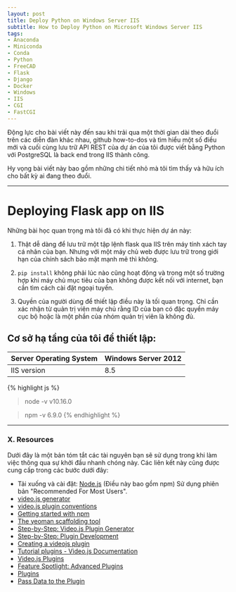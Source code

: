 ```yaml
---
layout: post
title: Deploy Python on Windows Server IIS
subtitle: How to Deploy Python on Microsoft Windows Server IIS
tags:
- Anaconda
- Miniconda
- Conda
- Python
- FreeCAD
- Flask
- Django
- Docker
- Windows
- IIS
- CGI
- FastCGI
---
```


Động lực cho bài viết này đến sau khi trải qua một thời gian dài theo đuổi trên các diễn đàn khác nhau, github how-to-dos và tìm hiểu một số điều mới và cuối cùng lưu trữ API REST của dự án của tôi được viết bằng Python với PostgreSQL là back end trong IIS thành công.

Hy vọng bài viết này bao gồm những chi tiết nhỏ mà tôi tìm thấy và hữu ích cho bất kỳ ai đang theo đuổi.

-----

# Deploying Flask app on IIS

Những bài học quan trọng mà tôi đã có khi thực hiện dự án này:

1. Thật dễ dàng để lưu trữ một tập lệnh flask qua IIS trên máy tính xách tay cá nhân của bạn. Nhưng với một máy chủ web được lưu trữ trong giới hạn của chính sách bảo mật mạnh mẽ thì không.

2. `pip install` không phải lúc nào cũng hoạt động và trong một số trường hợp khi máy chủ mục tiêu của bạn không được kết nối với internet, bạn cần tìm cách cài đặt ngoại tuyến.

3. Quyền của người dùng để thiết lập điều này là tối quan trọng. Chỉ cần xác nhận từ quản trị viên máy chủ rằng ID của bạn có đặc quyền máy cục bộ hoặc là một phần của nhóm quản trị viên là không đủ.

## Cơ sở hạ tầng của tôi để thiết lập:

| Server Operating System | Windows Server 2012              |
|-------------------------|----------------------------------|
| IIS version             | 8.5                              |



{% highlight js %}
> node -v
v10.16.0

> npm -v
6.9.0
{% endhighlight %}




-----
### X. Resources
Dưới đây là một bản tóm tắt các tài nguyên bạn sẽ sử dụng trong khi làm việc thông qua sự khởi đầu nhanh chóng này. Các liên kết này cũng được cung cấp trong các bước dưới đây:
- Tải xuống và cài đặt: [Node.js](https://nodejs.org) (Điều này bao gồm npm) Sử dụng phiên bản "Recommended For Most Users".
- [video.js generator](https://github.com/videojs/generator-videojs-plugin)
- [video.js plugin conventions](https://github.com/videojs/generator-videojs-plugin/blob/master/docs/conventions.md)
- [Getting started with npm](https://docs.npmjs.com)
- [The yeoman scaffolding tool](https://yeoman.io)
- [Step-by-Step: Video.js Plugin Generator](https://support.brightcove.com/step-step-videojs-plugin-generator)
- [Step-by-Step: Plugin Development](https://support.brightcove.com/step-step-plugin-development)
- [Creating a videojs plugin](https://rants.broonix.ca/creating-a-videojs-plugin)
- [Tutorial plugins - Video.js Documentation](https://docs.videojs.com/tutorial-plugins.html)
- [Video.js Plugins](https://github.com/videojs/Video.js/blob/master/docs/guides/plugins.md)
- [Feature Spotlight: Advanced Plugins](https://blog.videojs.com/feature-spotlight-advanced-plugins/)
- [Plugins](https://docs.videojs.com/docs/guides/plugins.html)
- [Pass Data to the Plugin](https://support.brightcove.com/pass-data-plugin)

